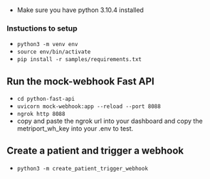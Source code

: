 ###

- Make sure you have python 3.10.4 installed

### Instuctions to setup

- `python3 -m venv env`
- `source env/bin/activate`
- `pip install -r samples/requirements.txt`

## Run the mock-webhook Fast API

- `cd python-fast-api`
- `uvicorn mock-webhook:app --reload --port 8088`
- `ngrok http 8088`
- copy and paste the ngrok url into your dashboard and copy the metriport_wh_key into your .env to test.

## Create a patient and trigger a webhook

- `python3 -m create_patient_trigger_webhook`
